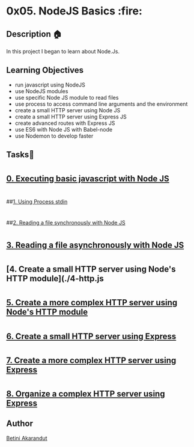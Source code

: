 <p><h1>0x05. NodeJS Basics :fire:</h1></p>

## Description :house:
In this project I began to learn about Node.Js.

## Learning Objectives
* run javascript using NodeJS<br>
* use NodeJS modules<br>
* use specific Node JS module to read files<br>
* use process to access command line arguments and the environment<br>
* create a small HTTP server using Node JS<br>
* create a small HTTP server using Express JS<br>
* create advanced routes with Express JS<br>
* use ES6 with Node JS with Babel-node<br>
* use Nodemon to develop faster

## Tasks:pencil:
#
## [0. Executing basic javascript with Node JS](./0-console.js)
#
##[1. Using Process stdin](./1-stdin.js)
#
##[2. Reading a file synchronously with Node JS](./2-read_file.js)
#
## [3. Reading a file asynchronously with Node JS](./3-read_file_async.js)
#
## [4. Create a small HTTP server using Node's HTTP module](./4-http.js
#
## [5. Create a more complex HTTP server using Node's HTTP module](./5-http.js)
#
## [6. Create a small HTTP server using Express](./6-http_express.js)
#
## [7. Create a more complex HTTP server using Express](./7-http_express.js)
#
## [8. Organize a complex HTTP server using Express](./full_server/server.js)

## Author
[Betini Akarandut](https://www.github.com/betiniakarandut)

